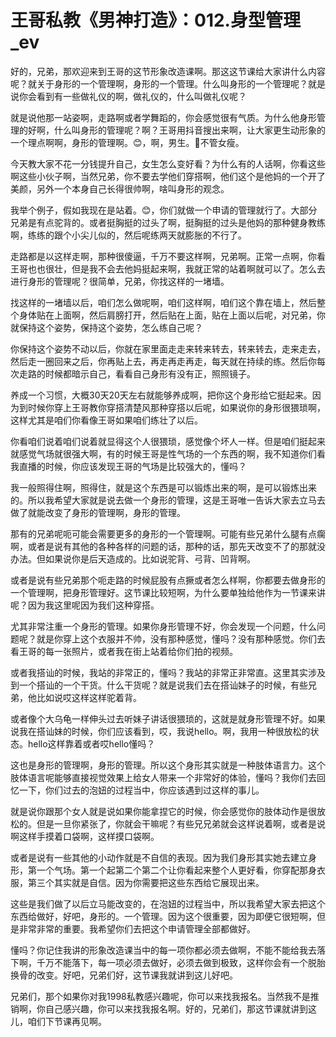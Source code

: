# 王哥私教《男神打造》：012.身型管理_ev

好的，兄弟，那欢迎来到王哥的这节形象改造课啊。那这这节课给大家讲什么内容呢？就关于身形的一个管理啊，身形的一个管理。什么叫身形的一个管理呢？就是说你会看到有一些做礼仪的啊，做礼仪的，什么叫做礼仪呢？

就是说他那一站姿啊，走路啊或者学舞蹈的，你会感觉很有气质。为什么他身形管理的好啊，什么叫身形的管理呢？啊？王哥用抖音搜出来啊，让大家更生动形象的一个理点啊啊，身形的管理啊。😊，啊，男生。🎼不管女瘦。

今天教大家不花一分钱提升自己，女生怎么变好看？为什么有的人话啊，你看这些啊这些小伙子啊，当然兄弟，你不要去学他们穿搭啊，他们这个是他妈的一个开了美颜，另外一个本身自己长得很帅啊，啥叫身形的观念。

我举个例子，假如我现在是站着。😊，你们就做一个申请的管理就行了。大部分兄弟是有点驼背的。或者挺胸挺的过头了啊，挺胸挺的过头是他妈的那种健身教练啊，练练的跟个小尖儿似的，然后呢练两天就膨胀的不行了。

走路都是以这样走啊，那种很傻逼，千万不要这样啊，兄弟啊。正常一点啊，你看王哥也也很壮，但是我不会去他妈挺起来啊，我就正常的站着啊就可以了。怎么去进行身形的管理呢？很简单，兄弟，你找这样的一堵墙。

找这样的一堵墙以后，咱们怎么做呢啊，咱们这样啊，咱们这个靠在墙上，然后整个身体贴在上面啊，然后肩膀打开，然后贴在上面，贴在上面以后呢，对兄弟，你就保持这个姿势，保持这个姿势，怎么练自己呢？

你保持这个姿势不动以后，你就在家里面走走来转来转去，转来转去，走来走去，然后走一圈回来之后，你再贴上去，再走再走再走，每天就在持续的练。然后你每次走路的时候都暗示自己，看看自己身形有没有正，照照镜子。

养成一个习惯，大概30天20天左右就能够养成啊，把你这个身形给它挺起来。因为到时候你穿上王哥教你穿搭清楚风那种穿搭以后呢，如果说你的身形很猥琐啊，这样尤其是咱们你看像王哥如果咱们练壮了以后。

你看咱们说着咱们说着就显得这个人很猥琐，感觉像个坏人一样。但是咱们挺起来就感觉气场就很强大啊，有的时候王哥是性气场的一个东西的啊，我不知道你们看我直播的时候，你应该发现王哥的气场是比较强大的，懂吗？

我一般照得住啊，照得住，就是这个东西是可以锻炼出来的啊，是可以锻炼出来的。所以我希望大家就是说去做一个身形的管理，这是王哥唯一告诉大家去立马去做了就能改变了身形的管理啊，身形的管理。

那有的兄弟呢呃可能会需要更多的身形的一个管理啊。可能有些兄弟什么腿有点瘸啊，或者是说有其他的各种各样的问题的话，那种的话，那先天改变不了的那就没办法。但如果说你是后天造成的。比如说驼背、弓背、凹背啊。

或者是说有些兄弟那个呃走路的时候屁股有点撅或者怎么样啊，你都要去做身形的一个管理啊，把身形管理好。这节课比较短啊，为什么要单独给他作为一节课来讲呢？因为我这里呢因为我们这种穿搭。

尤其非常注重一个身形的管理。如果你身形管理不好，你会发现一个问题，什么问题呢？就是你穿上这个衣服并不帅，没有那种感觉，懂吗？没有那种感觉。你们去看王哥的每一张照片，或者我在街上站着给你们拍的视频。

或者我搭讪的时候，我站的非常正的，懂吗？我站的非常正非常直。这里其实涉及到一个搭讪的一个干货。什么干货呢？就是说我们去在搭讪妹子的时候，有些兄弟，他比如说哎这样这样驼着背。

或者像个大乌龟一样伸头过去听妹子讲话很猥琐的，这就是就身形管理不好。如果说我在搭讪妹的时候，你们应该看到，哎，我说hello。啊，我用一种很放松的状态。hello这样靠着或者哎hello懂吗？

这也是身形的管理啊，身形的管理。所以这个身形其实就是一种肢体语言力。这个肢体语言呢能够直接视觉效果上给女人带来一个非常好的体验，懂吗？我你们去回忆一下，你们过去的泡妞的过程当中，你应该遇到过这样的事儿。

就是说你跟那个女人就是说如果你能拿捏它的时候，你会感觉你的肢体动作是很放松的。但是一旦你紧张了，你就会干嘛呢？有些兄兄弟就会这样说着啊，或者是说啊这样手摸着口袋啊，这样摸口袋啊。

或者是说有一些其他的小动作就是不自信的表现。因为我们身形其实她去建立身形，第一个气场。第一个起第二个第二个让你看起来整个人更好看，你穿配那身衣服，第三个其实就是自信。因为你需要把这些东西给它展现出来。

这些是我们做了以后立马能改变的，在泡妞的过程当中，所以我希望大家去把这个东西给做好，好吧，身形的。一个管理。因为这个很重要，因为即便它很短啊，但是非常非常的重要。我希望你们去把这个申请管理全部都做好。

懂吗？你记住我讲的形象改造课当中的每一项你都必须去做啊，不能不能给我去落下啊，千万不能落下，每一项必须去做好，必须去做到极致，这样你会有一个脱胎换骨的改变。好吧，兄弟们好，这节课我就讲到这儿好吧。

兄弟们，那个如果你对我1998私教感兴趣呢，你可以来找我报名。当然我不是推销啊，你自己感兴趣，你可以来找我报名啊。好的，兄弟们，那这节课就讲到这儿，咱们下节课再见啊。


